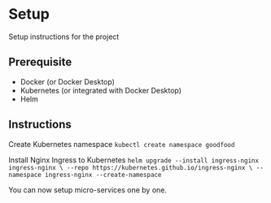 # Setup
Setup instructions for the project

## Prerequisite

- Docker (or Docker Desktop)
- Kubernetes (or integrated with Docker Desktop)
- Helm

## Instructions

Create Kubernetes namespace
`kubectl create namespace goodfood`

Install Nginx Ingress to Kubernetes
`helm upgrade --install ingress-nginx ingress-nginx \
  --repo https://kubernetes.github.io/ingress-nginx \
  --namespace ingress-nginx --create-namespace`

You can now setup micro-services one by one.
